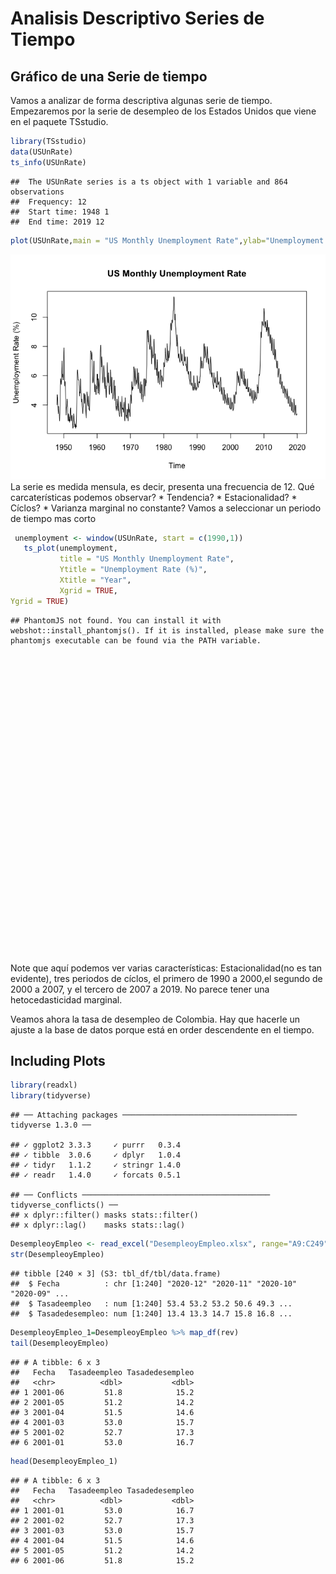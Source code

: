 Analisis Descriptivo Series de Tiempo
================

## Gráfico de una Serie de tiempo

Vamos a analizar de forma descriptiva algunas serie de tiempo.
Empezaremos por la serie de desempleo de los Estados Unidos que viene en
el paquete TSstudio.

``` r
library(TSstudio)
data(USUnRate)
ts_info(USUnRate)
```

    ##  The USUnRate series is a ts object with 1 variable and 864 observations
    ##  Frequency: 12 
    ##  Start time: 1948 1 
    ##  End time: 2019 12

``` r
plot(USUnRate,main = "US Monthly Unemployment Rate",ylab="Unemployment Rate (%)")
```

![](Descriptivo_files/figure-gfm/DesempleoUS-1.png)<!-- --> La serie es
medida mensula, es decir, presenta una frecuencia de 12. Qué
carcaterísticas podemos observar? \* Tendencia? \* Estacionalidad? \*
Cíclos? \* Varianza marginal no constante? Vamos a seleccionar un
periodo de tiempo mas corto

``` r
 unemployment <- window(USUnRate, start = c(1990,1))
   ts_plot(unemployment,
           title = "US Monthly Unemployment Rate",
           Ytitle = "Unemployment Rate (%)",
           Xtitle = "Year",
           Xgrid = TRUE,
Ygrid = TRUE)
```

    ## PhantomJS not found. You can install it with webshot::install_phantomjs(). If it is installed, please make sure the phantomjs executable can be found via the PATH variable.

<div id="htmlwidget-788fd43456d8412875e9" style="width:672px;height:480px;" class="plotly html-widget"></div>
<script type="application/json" data-for="htmlwidget-788fd43456d8412875e9">{"x":{"visdat":{"e7c8466e231":["function () ","plotlyVisDat"]},"cur_data":"e7c8466e231","attrs":{"e7c8466e231":{"x":{},"y":{},"mode":"lines","line":{"width":2,"dash":null,"color":"#00526d"},"alpha_stroke":1,"sizes":[10,100],"spans":[1,20],"type":"scatter"}},"layout":{"margin":{"b":40,"l":60,"t":25,"r":10},"xaxis":{"domain":[0,1],"automargin":true,"title":"Year","showgrid":true},"yaxis":{"domain":[0,1],"automargin":true,"title":"Unemployment Rate (%)","showgrid":true},"title":"US Monthly Unemployment Rate","hovermode":"closest","showlegend":false},"source":"A","config":{"showSendToCloud":false},"data":[{"x":[1990,1990.08333333333,1990.16666666667,1990.25,1990.33333333333,1990.41666666667,1990.5,1990.58333333333,1990.66666666667,1990.75,1990.83333333333,1990.91666666667,1991,1991.08333333333,1991.16666666667,1991.25,1991.33333333333,1991.41666666667,1991.5,1991.58333333333,1991.66666666667,1991.75,1991.83333333333,1991.91666666667,1992,1992.08333333333,1992.16666666667,1992.25,1992.33333333333,1992.41666666667,1992.5,1992.58333333333,1992.66666666667,1992.75,1992.83333333333,1992.91666666667,1993,1993.08333333333,1993.16666666667,1993.25,1993.33333333333,1993.41666666667,1993.5,1993.58333333333,1993.66666666667,1993.75,1993.83333333333,1993.91666666667,1994,1994.08333333333,1994.16666666667,1994.25,1994.33333333333,1994.41666666667,1994.5,1994.58333333333,1994.66666666667,1994.75,1994.83333333333,1994.91666666667,1995,1995.08333333333,1995.16666666667,1995.25,1995.33333333333,1995.41666666667,1995.5,1995.58333333333,1995.66666666667,1995.75,1995.83333333333,1995.91666666667,1996,1996.08333333333,1996.16666666667,1996.25,1996.33333333333,1996.41666666667,1996.5,1996.58333333333,1996.66666666667,1996.75,1996.83333333333,1996.91666666667,1997,1997.08333333333,1997.16666666667,1997.25,1997.33333333333,1997.41666666667,1997.5,1997.58333333333,1997.66666666667,1997.75,1997.83333333333,1997.91666666667,1998,1998.08333333333,1998.16666666667,1998.25,1998.33333333333,1998.41666666667,1998.5,1998.58333333333,1998.66666666667,1998.75,1998.83333333333,1998.91666666667,1999,1999.08333333333,1999.16666666667,1999.25,1999.33333333333,1999.41666666667,1999.5,1999.58333333333,1999.66666666667,1999.75,1999.83333333333,1999.91666666667,2000,2000.08333333333,2000.16666666667,2000.25,2000.33333333333,2000.41666666667,2000.5,2000.58333333333,2000.66666666667,2000.75,2000.83333333333,2000.91666666667,2001,2001.08333333333,2001.16666666667,2001.25,2001.33333333333,2001.41666666667,2001.5,2001.58333333333,2001.66666666667,2001.75,2001.83333333333,2001.91666666667,2002,2002.08333333333,2002.16666666667,2002.25,2002.33333333333,2002.41666666667,2002.5,2002.58333333333,2002.66666666667,2002.75,2002.83333333333,2002.91666666667,2003,2003.08333333333,2003.16666666667,2003.25,2003.33333333333,2003.41666666667,2003.5,2003.58333333333,2003.66666666667,2003.75,2003.83333333333,2003.91666666667,2004,2004.08333333333,2004.16666666667,2004.25,2004.33333333333,2004.41666666667,2004.5,2004.58333333333,2004.66666666667,2004.75,2004.83333333333,2004.91666666667,2005,2005.08333333333,2005.16666666667,2005.25,2005.33333333333,2005.41666666667,2005.5,2005.58333333333,2005.66666666667,2005.75,2005.83333333333,2005.91666666667,2006,2006.08333333333,2006.16666666667,2006.25,2006.33333333333,2006.41666666667,2006.5,2006.58333333333,2006.66666666667,2006.75,2006.83333333333,2006.91666666667,2007,2007.08333333333,2007.16666666667,2007.25,2007.33333333333,2007.41666666667,2007.5,2007.58333333333,2007.66666666667,2007.75,2007.83333333333,2007.91666666667,2008,2008.08333333333,2008.16666666667,2008.25,2008.33333333333,2008.41666666667,2008.5,2008.58333333333,2008.66666666667,2008.75,2008.83333333333,2008.91666666667,2009,2009.08333333333,2009.16666666667,2009.25,2009.33333333333,2009.41666666667,2009.5,2009.58333333333,2009.66666666667,2009.75,2009.83333333333,2009.91666666667,2010,2010.08333333333,2010.16666666667,2010.25,2010.33333333333,2010.41666666667,2010.5,2010.58333333333,2010.66666666667,2010.75,2010.83333333333,2010.91666666667,2011,2011.08333333333,2011.16666666667,2011.25,2011.33333333333,2011.41666666667,2011.5,2011.58333333333,2011.66666666667,2011.75,2011.83333333333,2011.91666666667,2012,2012.08333333333,2012.16666666667,2012.25,2012.33333333333,2012.41666666667,2012.5,2012.58333333333,2012.66666666667,2012.75,2012.83333333333,2012.91666666667,2013,2013.08333333333,2013.16666666667,2013.25,2013.33333333333,2013.41666666667,2013.5,2013.58333333333,2013.66666666667,2013.75,2013.83333333333,2013.91666666667,2014,2014.08333333333,2014.16666666667,2014.25,2014.33333333333,2014.41666666667,2014.5,2014.58333333333,2014.66666666667,2014.75,2014.83333333333,2014.91666666667,2015,2015.08333333333,2015.16666666667,2015.25,2015.33333333333,2015.41666666667,2015.5,2015.58333333333,2015.66666666667,2015.75,2015.83333333333,2015.91666666667,2016,2016.08333333333,2016.16666666667,2016.25,2016.33333333333,2016.41666666667,2016.5,2016.58333333333,2016.66666666667,2016.75,2016.83333333333,2016.91666666667,2017,2017.08333333333,2017.16666666667,2017.25,2017.33333333333,2017.41666666667,2017.5,2017.58333333333,2017.66666666667,2017.75,2017.83333333333,2017.91666666667,2018,2018.08333333333,2018.16666666667,2018.25,2018.33333333333,2018.41666666667,2018.5,2018.58333333333,2018.66666666667,2018.75,2018.83333333333,2018.91666666667,2019,2019.08333333333,2019.16666666667,2019.25,2019.33333333333,2019.41666666667,2019.5,2019.58333333333,2019.66666666667,2019.75,2019.83333333333,2019.91666666667],"y":[6,5.9,5.5,5.3,5.2,5.4,5.6,5.5,5.6,5.5,5.9,6,7.1,7.3,7.2,6.5,6.7,7,6.8,6.6,6.5,6.5,6.7,6.9,8.1,8.2,7.8,7.2,7.3,8,7.7,7.4,7.3,6.9,7.1,7.1,8,7.8,7.4,6.9,6.8,7.2,7,6.6,6.4,6.4,6.2,6.1,7.3,7.1,6.8,6.2,5.9,6.2,6.2,5.9,5.6,5.4,5.3,5.1,6.2,5.9,5.7,5.6,5.5,5.8,5.9,5.6,5.4,5.2,5.3,5.2,6.3,6,5.8,5.4,5.4,5.5,5.6,5.1,5,4.9,5,5,5.9,5.7,5.5,4.8,4.7,5.2,5,4.8,4.7,4.4,4.3,4.4,5.2,5,5,4.1,4.2,4.7,4.7,4.5,4.4,4.2,4.1,4,4.8,4.7,4.4,4.1,4,4.5,4.5,4.2,4.1,3.8,3.8,3.7,4.5,4.4,4.3,3.7,3.8,4.1,4.2,4.1,3.8,3.6,3.7,3.7,4.7,4.6,4.5,4.2,4.1,4.7,4.7,4.9,4.7,5,5.3,5.4,6.3,6.1,6.1,5.7,5.5,6,5.9,5.7,5.4,5.3,5.6,5.7,6.5,6.4,6.2,5.8,5.8,6.5,6.3,6,5.8,5.6,5.6,5.4,6.3,6,6,5.4,5.3,5.8,5.7,5.4,5.1,5.1,5.2,5.1,5.7,5.8,5.4,4.9,4.9,5.2,5.2,4.9,4.8,4.6,4.8,4.6,5.1,5.1,4.8,4.5,4.4,4.8,5,4.6,4.4,4.1,4.3,4.3,5,4.9,4.5,4.3,4.3,4.7,4.9,4.6,4.5,4.4,4.5,4.8,5.4,5.2,5.2,4.8,5.2,5.7,6,6.1,6,6.1,6.5,7.1,8.5,8.9,9,8.6,9.1,9.7,9.7,9.6,9.5,9.5,9.4,9.7,10.6,10.4,10.2,9.5,9.3,9.6,9.7,9.5,9.2,9,9.3,9.1,9.8,9.5,9.2,8.7,8.7,9.3,9.3,9.1,8.8,8.5,8.2,8.3,8.8,8.7,8.4,7.7,7.9,8.4,8.6,8.2,7.6,7.5,7.4,7.6,8.5,8.1,7.6,7.1,7.3,7.8,7.7,7.3,7,7,6.6,6.5,7,7,6.8,5.9,6.1,6.3,6.5,6.3,5.7,5.5,5.5,5.4,6.1,5.8,5.6,5.1,5.3,5.5,5.6,5.2,4.9,4.8,4.8,4.8,5.3,5.2,5.1,4.7,4.5,5.1,5.1,5,4.8,4.7,4.4,4.5,5.1,4.9,4.6,4.1,4.1,4.5,4.6,4.5,4.1,3.9,3.9,3.9,4.5,4.4,4.1,3.7,3.6,4.2,4.1,3.9,3.6,3.5,3.5,3.7,4.4,4.1,3.9,3.3,3.4,3.8,4,3.8,3.3,3.3,3.3,3.4],"mode":"lines","line":{"color":"#00526d","width":2,"dash":[]},"type":"scatter","marker":{"color":"rgba(31,119,180,1)","line":{"color":"rgba(31,119,180,1)"}},"error_y":{"color":"rgba(31,119,180,1)"},"error_x":{"color":"rgba(31,119,180,1)"},"xaxis":"x","yaxis":"y","frame":null}],"highlight":{"on":"plotly_click","persistent":false,"dynamic":false,"selectize":false,"opacityDim":0.2,"selected":{"opacity":1},"debounce":0},"shinyEvents":["plotly_hover","plotly_click","plotly_selected","plotly_relayout","plotly_brushed","plotly_brushing","plotly_clickannotation","plotly_doubleclick","plotly_deselect","plotly_afterplot","plotly_sunburstclick"],"base_url":"https://plot.ly"},"evals":[],"jsHooks":[]}</script>

Note que aquí podemos ver varias características: Estacionalidad(no es
tan evidente), tres periodos de cíclos, el primero de 1990 a 2000,el
segundo de 2000 a 2007, y el tercero de 2007 a 2019. No parece tener una
hetocedasticidad marginal.

Veamos ahora la tasa de desempleo de Colombia. Hay que hacerle un ajuste
a la base de datos porque está en order descendente en el tiempo.

## Including Plots

``` r
library(readxl)
library(tidyverse)
```

    ## ── Attaching packages ─────────────────────────────────────── tidyverse 1.3.0 ──

    ## ✓ ggplot2 3.3.3     ✓ purrr   0.3.4
    ## ✓ tibble  3.0.6     ✓ dplyr   1.0.4
    ## ✓ tidyr   1.1.2     ✓ stringr 1.4.0
    ## ✓ readr   1.4.0     ✓ forcats 0.5.1

    ## ── Conflicts ────────────────────────────────────────── tidyverse_conflicts() ──
    ## x dplyr::filter() masks stats::filter()
    ## x dplyr::lag()    masks stats::lag()

``` r
DesempleoyEmpleo <- read_excel("DesempleoyEmpleo.xlsx", range="A9:C249")
str(DesempleoyEmpleo)
```

    ## tibble [240 × 3] (S3: tbl_df/tbl/data.frame)
    ##  $ Fecha          : chr [1:240] "2020-12" "2020-11" "2020-10" "2020-09" ...
    ##  $ Tasadeempleo   : num [1:240] 53.4 53.2 53.2 50.6 49.3 ...
    ##  $ Tasadedesempleo: num [1:240] 13.4 13.3 14.7 15.8 16.8 ...

``` r
DesempleoyEmpleo_1=DesempleoyEmpleo %>% map_df(rev)
tail(DesempleoyEmpleo)
```

    ## # A tibble: 6 x 3
    ##   Fecha   Tasadeempleo Tasadedesempleo
    ##   <chr>          <dbl>           <dbl>
    ## 1 2001-06         51.8            15.2
    ## 2 2001-05         51.2            14.2
    ## 3 2001-04         51.5            14.6
    ## 4 2001-03         53.0            15.7
    ## 5 2001-02         52.7            17.3
    ## 6 2001-01         53.0            16.7

``` r
head(DesempleoyEmpleo_1)
```

    ## # A tibble: 6 x 3
    ##   Fecha   Tasadeempleo Tasadedesempleo
    ##   <chr>          <dbl>           <dbl>
    ## 1 2001-01         53.0            16.7
    ## 2 2001-02         52.7            17.3
    ## 3 2001-03         53.0            15.7
    ## 4 2001-04         51.5            14.6
    ## 5 2001-05         51.2            14.2
    ## 6 2001-06         51.8            15.2

